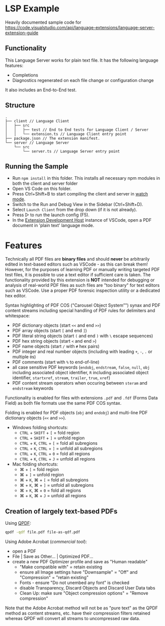 # LSP Example

Heavily documented sample code for https://code.visualstudio.com/api/language-extensions/language-server-extension-guide

## Functionality

This Language Server works for plain text file. It has the following language features:
- Completions
- Diagnostics regenerated on each file change or configuration change

It also includes an End-to-End test.

## Structure

```
.
├── client // Language Client
│   ├── src
│   │   ├── test // End to End tests for Language Client / Server
│   │   └── extension.ts // Language Client entry point
├── package.json // The extension manifest.
└── server // Language Server
    └── src
        └── server.ts // Language Server entry point
```

## Running the Sample

- Run `npm install` in this folder. This installs all necessary npm modules in both the client and server folder
- Open VS Code on this folder.
- Press Ctrl+Shift+B to start compiling the client and server in [watch mode](https://code.visualstudio.com/docs/editor/tasks#:~:text=The%20first%20entry%20executes,the%20HelloWorld.js%20file.).
- Switch to the Run and Debug View in the Sidebar (Ctrl+Shift+D).
- Select `Launch Client` from the drop down (if it is not already).
- Press ▷ to run the launch config (F5).
- In the [Extension Development Host](https://code.visualstudio.com/api/get-started/your-first-extension#:~:text=Then%2C%20inside%20the%20editor%2C%20press%20F5.%20This%20will%20compile%20and%20run%20the%20extension%20in%20a%20new%20Extension%20Development%20Host%20window.) instance of VSCode, open a PDF document in 'plain text' language mode.

# Features

Technically all PDF files are **binary files** and should **never** be arbitrarily edited in text-based editors such as VSCode - as this can break them! However, for the purposes of learning PDF or manually writing targeted PDF test files, it is possible to use a text editor if sufficient care is taken. The functionality provided by this extension is **NOT** intended for debugging or analysis of real-world PDF files as such files are "too binary" for text editors such as VSCode. Use a proper PDF forensic inspection utility or a dedicated hex editor. 

Syntax highlighting of PDF COS ("Carousel Object System”") synax and PDF content streams including special handling of PDF rules for delimiters and whitespace:
- PDF dictionary objects (start `<<` and end `>>`)
- PDF array objects (start `[` and end `]`)
- PDF literal string objects (start `(` and end `)` with `\` escape sequences) 
- PDF hex string objects (start `<` and end `>`)
- PDF name objects (start `/` with `#` hex pairs)
- PDF integer and real number objects (including with leading `+`, `-`, `.` or multiple `0`s)
- PDF comments (start with `%` to end-of-line)
- all case sensitive PDF keywords (`endobj`, `endstream`, `false`, `null`, `obj` including associated object identifier, `R` including associated object identifier, `startxref`, `stream`,  `trailer`, `true`, `xref`)
- PDF content stream operators when occuring between `steram` and `endstream` keywords

Functionality is enabled for files with extensions `.pdf` and `.fdf` (Forms Data Field) as both file formats use the same PDF COS syntax.

Folding is enabled for PDF objects (`obj` and `endobj`) and multi-line PDF dictionary objects (`<<` and `>>`).
- Windows folding shortcuts:
    - `CTRL` + `SHIFT` + `[` = fold region
    - `CTRL` + `SHIFT` + `]` = unfold region
    - `CTRL` + `K`, `CTRL` + `[` = fold all subregions
    - `CTRL` + `K`, `CTRL` + `]` = unfold all subregions
    - `CTRL` + `K`, `CTRL` + `0` = fold all regions
    - `CTRL` + `K`, `CTRL` + `J` = unfold all regions
- Mac folding shortcuts:
    - &#8984; + `[` = fold region
    - &#8984; + `]` = unfold region
    - &#8984; + `K`, &#8984; + `[` = fold all subregions
    - &#8984; + `K`, &#8984; + `]` = unfold all subregions
    - &#8984; + `K`, &#8984; + `0` = fold all regions
    - &#8984; + `K`, &#8984; + `J` = unfold all regions

## Creation of largely text-based PDFs

Using [QPDF](https://github.com/qpdf/qpdf):
```bash
qpdf -qdf file.pdf file-as-qdf.pdf
```

Using Adobe Acrobat (_commercial tool_):
- open a PDF
- File | Save as Other... | Optimized PDF...
- create a new PDF Optimizer profile and save as "Human readable"
    - "Make compatible with" = retain existing
    - ensure all Image settings have "Downsample" = "Off" and "Compression" = "retain existing"
    - Fonts - ensure "Do not unembed any font" is checked
    - disable Transparency, Discard Objects and Discard User Data tabs
    - Clean Up: make sure "Object compression options" = "Remove compression"

Note that the Adobe Acrobat method will not be as "pure text" as the QPDF method as content streams, etc. have their compression filters retained whereas QPDF will convert all streams to uncompressed raw data.
